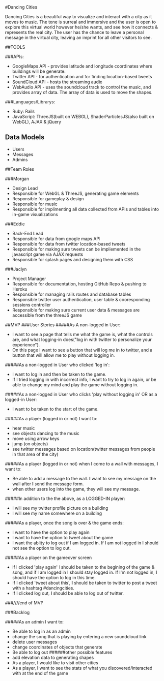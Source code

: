 #Dancing Cities

Dancing Cities is a beautiful way to visualize and interact with a city as it moves to music. The tone is surreal and immersive and the user is open to explore this virtual world however he/she wants, and see how it connects & represents the real city. The user has the chance to leave a personal message in the virtual city, leaving an imprint for all other visitors to see.


##TOOLS

###APIs:

- GoogleMaps API - provides latitude and longitude coordinates where buildings will be generate. 
- Twitter API - for authentication and for finding location-based tweets
- SoundCloud API - hosts the streaming audio
- WebAudio API - uses the soundcloud track to control the music, and provides array of data. The array of data is used to move the shapes.

###Languages/Librarys:
- Ruby: Rails
- JavaScript: ThreeJS(built on WEBGL), ShaderParticlesJS(also built on WebGL), AJAX & jQuery

## Data Models
- Users
- Messages
- Admins

##Team Roles

###Morgan

- Design Lead
- Responsible for WebGL & ThreeJS, generating game elements
- Responsible for gameplay & design
- Responsible for music
- Responsible for implimenting all data collected from APIs and tables into in-game visualizations

###Eddie

- Back-End Lead
- Responsible for data from google maps API
- Responsible for data from twitter location-based tweets
- Responsible for making sure tweets can be impliemented in the javascript game via AJAX requests
- Responsible for splash pages and designing them with CSS

###Jaclyn

- Project Manager
- Responsible for documentation, hosting GitHub Repo & pushing to Heroku
- Responsible for managing rails routes and database tables
- Responsible twitter user authentication, user table & cooresponding sessions controller
- Responsible for making sure current user data & messages are accessible from the threeJS game


##MVP
###User Stories
#####As A non-logged in User:

- I want to see a page that tells me what the game is, what the controls are, and what logging-in does("log in with twitter  to personalize your experience"). 
- On this page I want to see a button that will log me in to twitter, and a button that will allow me to play without logging in.

#####As a non-logged in User who clicked 'log in':

- I want to log in and then be taken to the game.
- If I tried logging in with incorrect info, I want to try to log in again, or be able to change my mind and play the game without logging in.

#####As a non-logged in User who clicks 'play without logging in' OR as a logged-in User:

- I want to be taken to the start of the game.

#####As a player (logged in or not) I want to:

- hear music
- see objects dancing to the music
- move using arrow keys 
- jump (on objects)
- see twitter messages based on location(twitter messages from people in that area of the city)

#####As a player (logged in or not) when I come to a wall with messages, I want to:
-  Be able to add a message to the wall. I want to see my message on the wall after I send the message form.
-  when other users log into the game, they will see my message.

#####In addition to the the above, as a LOGGED-IN player:

- I will see my twitter profile picture on a building
- I will see my name somewhere on a building

#####As a player, once the song is over & the game ends:

- I want to have the option to play again
- I want to have the option to tweet about the game
- I want the ablity to log out if I am logged in. If I am not logged in I should not see the option to log out.

#####As a player on the gameover screen
- if I clicked 'play again' I should be taken to the begining of the game & song, and if I am logged in I should stay logged in. If I'm not logged in, I should have the option to log in this time.
- If I clicked 'tweet about this', I should be taken to twitter to post a tweet with a hashtag #dancingcities.
- If I clicked log out, I should be able to log out of twitter.

###////end of MVP

###Backlog

#####As an admin I want to:

- Be able to log in as an admin
- change the song that is playing by entering a new soundcloud link
- delete user messages
- change coordinates of objects that generate
- Be able to log out
######other possible features
- add elevation data to generating shapes
- As a player, I would like to visit other cities
- As a player, I want to see the stats of what you discovered/interacted with at the end of the game


